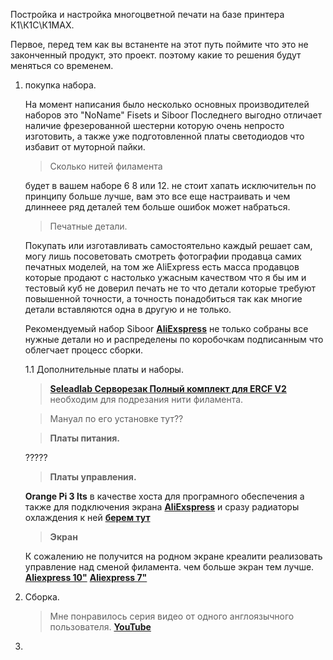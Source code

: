 Постройка и настройка многоцветной печати на базе принтера К1\К1С\К1MAX.

Первое, перед тем как вы встаненте на этот путь поймите что это не законченный продукт, это проект. поэтому какие то решения будут меняться со временем. 

1. покупка набора.

     На момент написания было несколько основных производителей наборов это "NoName" Fisets и Siboor Последнего выгодно отличает наличие фрезерованной шестерни которую очень непросто изготовить, а также уже подготовленной платы светодиодов что избавит от муторной пайки. 

    > Сколько нитей филамента
    
     будет в вашем наборе 6 8 или 12. не стоит хапать исключительн по принципу больше лучше, вам это все еще настраивать и чем длиннеее ряд деталей тем больше ошибок может набраться. 

    > Печатные детали.
    
     Покупать или изготавливать самостоятельно каждый решает сам, могу лишь посоветовать смотреть фотографии продавца самих печатных моделей, на том же AliExpress есть масса продавцов которые продают с настолько ужасным качеством что я бы им и тестовый куб не доверил печать не то что детали которые требуют повышенной точности, а точность понадобиться так как многие детали вставляются одна в другую и не только.  

    Рекомендуемый набор Siboor [**AliExspress**](https://aliexpress.ru/item/1005006724753869.html) не только собраны все нужные детали но и распределены по коробочкам подписанным что облегчает процесс сборки.

    1.1 Дополнительные платы и наборы.

    > [**Seleadlab Серворезак Полный комплект для ERCF V2**](https://aliexpress.ru/item/1005006964064173.html) необходим для подрезания нити филамента.

    >Мануал по его установке тут??

    > **Платы питания.**
    
    ?????

    > **Платы управления.**

    **Orange Pi 3 lts** в качестве хоста  для програмного обеспечения а также для подключения экрана [**AliExspress**](https://aliexpress.ru/item/1005003577312703.html) и сразу радиаторы охлаждения к ней [**берем тут**](https://aliexpress.ru/item/1005004139227052.html)

    > **Экран** 
    
    К сожалению не получится на родном экране креалити реализовать управление над сменой филамента. 
    чем больше экран тем лучше. [**Aliexpress 10"**](https://aliexpress.ru/item/1005004016097549.html)  [**Aliexpress 7"**](https://aliexpress.ru/item/1005003151617679.html)

2. Сборка.

    > Мне понравилось серия видео от одного англоязычного пользователя. [**YouTube**](https://www.youtube.com/watch?v=SErkD0USpGs&t=7s)

3. 